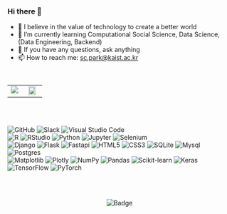 ### Hi there 👋

- 🙏 I believe in the value of technology to create a better world
- 🌱 I’m currently learning Computational Social Science, Data Science, (Data Engineering, Backend)
- 💬 If you have any questions, ask anything
- 📫 How to reach me: sc.park@kaist.ac.kr

<br/>

<!--
**Paul-scpark/Paul-scpark** is a ✨ _special_ ✨ repository because its `README.md` (this file) appears on your GitHub profile.

Here are some ideas to get you started:

- 🔭 I’m currently working on ...
- 🌱 I’m currently learning ...
- 👯 I’m looking to collaborate on ...
- 🤔 I’m looking for help with ...
- 💬 Ask me about ...
- 📫 How to reach me: ...
- 😄 Pronouns: ...
- ⚡ Fun fact: ...
-->

<table id="stats"><tr><td valign="top" width="50%">
<img src="https://github-readme-stats.vercel.app/api?username=Paul-scpark&show_icons=true&count_private=true&hide_border=true&theme=dracula" align="left" />
</td>
<td valign="top" width="50%">
<img src="https://github-readme-stats.vercel.app/api/top-langs/?username=Paul-scpark&hide_border=true&layout=compact&theme=dracula" align="left" style="width: 83%" />
</td></tr>
</table>

<br/>
<br/>


![GitHub](https://img.shields.io/badge/-GitHub-%23121011?style=flat-square&logo=github)
![Slack](https://img.shields.io/badge/Slack-4A154B?style=flat-square&logo=slack&logoColor=white)
![Visual Studio Code](https://img.shields.io/badge/Visual%20Studio%20Code-0078d7.svg?style=flat-square&logo=visual-studio-code&logoColor=white) <br/>
![R](https://img.shields.io/badge/-R-blue?style=flat-square&logo=R)
![RStudio](https://img.shields.io/badge/-RStudio-gray?style=flat-square&logo=RStudio)
![Python](https://img.shields.io/badge/-Python-14354C?style=flat-square&logo=Python)
![Jupyter](https://img.shields.io/badge/-Jupyter-black?style=flat-square&logo=jupyter)
![Selenium](https://img.shields.io/badge/-Selenium-%43B02A?style=flat-square&logo=selenium&logoColor=white) <br/>
![Django](https://img.shields.io/badge/-Django-092E20?style=flat-square&logo=Django)
![Flask](https://img.shields.io/badge/-Flask-%23000?style=flat-square&logo=flask)
![Fastapi](https://img.shields.io/badge/-Fastapi-005571?style=flat-square&logo=Fastapi)
![HTML5](https://img.shields.io/badge/-HTML5-%23E34F26?style=flat-square&logo=html5&logoColor=white)
![CSS3](https://img.shields.io/badge/-CSS3-%231572B6?style=flat-square&logo=css3)
![SQLite](https://img.shields.io/badge/-SQLite-%2307405e?style=flat-square&logo=SQLite)
![Mysql](https://img.shields.io/badge/-Mysql-black?style=flat-square&logo=mysql&logoColor=white)
![Postgres](https://img.shields.io/badge/postgres-%23316192.svg?style=flat-square&logo=Postgresql&logoColor=white) <br/>
![Matplotlib](https://img.shields.io/badge/Matplotlib-%23#ffffff.svg?style=flat-square&logo=Matplotlib&logoColor=white)
![Plotly](https://img.shields.io/badge/Plotly-%233F4F75.svg?style=flat-square&logo=plotly&logoColor=white)
![NumPy](https://img.shields.io/badge/Numpy-%23013243.svg?style=flat-square&logo=numpy&logoColor=white)
![Pandas](https://img.shields.io/badge/Pandas-%23150458.svg?style=flat-square&logo=pandas&logoColor=white)
![Scikit-learn](https://img.shields.io/badge/scikit--learn-%23F7931E.svg?style=flat-square&logo=Scikit-learn&logoColor=white)
![Keras](https://img.shields.io/badge/Keras-%23D00000.svg?style=flat-square&logo=Keras&logoColor=white)
![TensorFlow](https://img.shields.io/badge/TensorFlow-%23FF6F00.svg?style=flat-square&logo=TensorFlow&logoColor=white)
![PyTorch](https://img.shields.io/badge/PyTorch-%23EE4C2C.svg?style=flat-square&logo=PyTorch&logoColor=white)

<br/>
<br/>

<div align=center>

![Badge](https://hitscounter.dev/api/hit?url=https%3A%2F%2Fgithub.com%2FPaul-scpark&label=Visitors&icon=github&color=%230a58ca)

</div>
